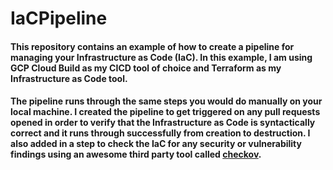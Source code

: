 # IaCPipeline

#### This repository contains an example of how to create a pipeline for managing your Infrastructure as Code (IaC). In this example, I am using GCP Cloud Build as my CICD tool of choice and Terraform as my Infrastructure as Code tool.

#### The pipeline runs through the same steps you would do manually on your local machine. I created the pipeline to get triggered on any pull requests opened in order to verify that the Infrastructure as Code is syntactically correct and it runs through successfully from creation to destruction. I also added in a step to check the IaC for any security or vulnerability findings using an awesome third party tool called [checkov](https://github.com/bridgecrewio/checkov).
